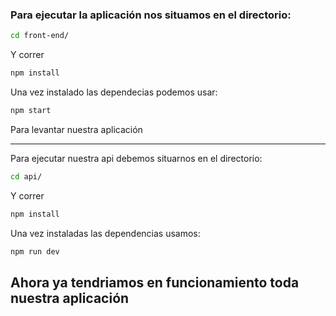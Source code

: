 ### Para ejecutar la aplicación nos situamos en el directorio:

```bash
cd front-end/
```

Y correr

```bash
npm install
```

Una vez instalado las dependecias podemos usar: 

```bash
npm start
```
Para levantar nuestra aplicación

---

Para ejecutar nuestra api debemos situarnos en el directorio: 

```bash
cd api/
```

Y correr 

```bash
npm install
```

Una vez instaladas las dependencias usamos:

```bash
npm run dev
```


## Ahora ya tendriamos en funcionamiento toda nuestra aplicación


